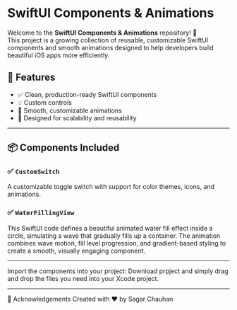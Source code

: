 # SwiftUI Components & Animations

Welcome to the **SwiftUI Components & Animations** repository! 🚀  
This project is a growing collection of reusable, customizable SwiftUI components and smooth animations designed to help developers build beautiful iOS apps more efficiently.

## 🌟 Features

- ✅ Clean, production-ready SwiftUI components
- 💡 Custom controls
- 🎨 Smooth, customizable animations
- 📱 Designed for scalability and reusability

---

## 📦 Components Included

### ✅ `CustomSwitch`
A customizable toggle switch with support for color themes, icons, and animations.

### ✅ `WaterFillingView`
This SwiftUI code defines a beautiful animated water fill effect inside a circle, simulating a wave that gradually fills up a container. The animation combines wave motion, fill level progression, and gradient-based styling to create a smooth, visually engaging component.

---

Import the components into your project:
Download prpject and simply drag and drop the files you need into your Xcode project.

---

🙌 Acknowledgements
Created with ❤️ by Sagar Chauhan


